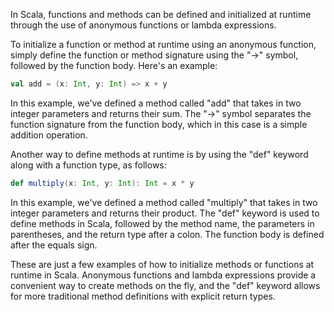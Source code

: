 In Scala, functions and methods can be defined and initialized at runtime through the use of anonymous functions or lambda expressions.

To initialize a function or method at runtime using an anonymous function, simply define the function or method signature using the "->" symbol, followed by the function body. Here's an example:

```scala
val add = (x: Int, y: Int) => x + y
```

In this example, we've defined a method called "add" that takes in two integer parameters and returns their sum. The "->" symbol separates the function signature from the function body, which in this case is a simple addition operation.

Another way to define methods at runtime is by using the "def" keyword along with a function type, as follows:

```scala
def multiply(x: Int, y: Int): Int = x * y
```

In this example, we've defined a method called "multiply" that takes in two integer parameters and returns their product. The "def" keyword is used to define methods in Scala, followed by the method name, the parameters in parentheses, and the return type after a colon. The function body is defined after the equals sign.

These are just a few examples of how to initialize methods or functions at runtime in Scala. Anonymous functions and lambda expressions provide a convenient way to create methods on the fly, and the "def" keyword allows for more traditional method definitions with explicit return types.